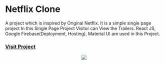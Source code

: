 # Netflix Clone

A project which is inspired by Original Netflix.
It is a simple single page project
In this Single Page Project Visitor can View the Trailers.
React JS, Google Firebase(Deployment, Hosting), Material UI are
used in this Project.

### [Visit Project]( https://netflix-clone-21aa5.web.app)


<p align="center">
 <img src="https://i.ibb.co/KFn253Z/netflix1.png">
</p>

